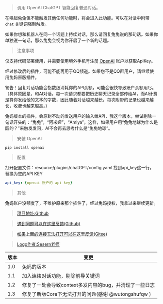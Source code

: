 > 调用 OpenAI ChatGPT 智能回复普通对话。

在唤起兔兔但不能触发其他任何功能时，将会进入此功能。可以在对话中附带 `chat` 关键词强制触发。

如果你想和机器人在同一个话题上持续对话，那么请回复兔兔说的那句话。如果你单独说一句话，那么兔兔会视为你开启了一个新的话题。

> 注意事项

仅支持代码部署使用，并需要使用境外手机号注册 [OpenAI](https://beta.openai.com/) 账户以获取ApiKey。

经过修改后的插件，可能不能再用于QQ频道。如果您不是QQ群用户，请继续使用兔妈原版插件。

警告！回复对话功能会指数级消耗你的API余额，可能会很快导致账户余额用尽。（具体原因是，和AI对话，每一次请求都要把历史聊天记录全部传给AI，而AI计费是算你发给他的文本的字数，因此随着对话越来越长，每次附带的记录也越来越长，收费也越来越高。）

兔妈版本的插件，会原封不动的发送用户的输入给API，我这个版本，尝试剔除一句话开头的：“兔兔”，“阿米娅”，“Amiya”。这样，如果用户用“兔兔地球为什么是圆的？”来触发发问，AI不会再去思考什么是“兔兔地球”。

> 安装 OpenAI

```
pip install openai
```

> 配置

打开配置文件：resource/plugins/chatGPT/config.yaml
找到api_key这一行，替换为您的API KEY

```yaml
api_key: {openai 账户的 api key}
```

> 其他

兔妈账户没额度了，不维护原来那个插件了，经过兔妈授权，我拿过来继续更新。

> [项目地址:Github](https://github.com/hsyhhssyy/amiyabot-hsyhhssyy-chatgpt/)

> [遇到问题可以在这里反馈(Github)](https://github.com/hsyhhssyy/amiyabot-hsyhhssyy-chatgpt/issues/new/)

> [如果上面的连接无法打开可以在这里反馈(Gitee)](https://gitee.com/hsyhhssyy/amiyabot-plugin-bug-report/issues/new)

> [Logo作者:Sesern老师](https://space.bilibili.com/305550122)

|  版本   | 变更  |
|  ----  | ----  |
| 1.0  | 兔妈的版本 |
| 1.1  | 加入连续对话功能，剔除前导关键词 |
| 1.2  | 修复了一处会导致context多发内容的bug，并清理了一些日志 |
| 1.3  | 修复了新版Core下无法打开的问题(感谢 @wutongshufqw ) |